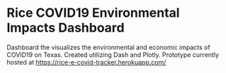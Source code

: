 # Rice COVID19 Environmental Impacts Dashboard
Dashboard the visualizes the environmental and economic impacts of COVID19 on Texas. Created utilizing Dash and Plotly. Prototype currently hosted at https://rice-e-covid-tracker.herokuapp.com/
